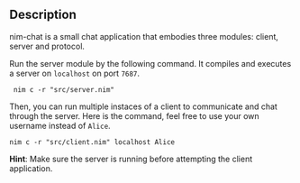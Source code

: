 
## Description
nim-chat is a small chat application that embodies three modules: client, server and protocol.

Run the server module by the following command. It compiles and executes a server on `localhost` on port `7687`. 

` nim c -r "src/server.nim"`

Then, you can run multiple instaces of a client to communicate and chat through the server. Here is the command, feel free to use your own username instead of `Alice`.

`nim c -r "src/client.nim" localhost Alice`

**Hint**: Make sure the server is running before attempting the client application.